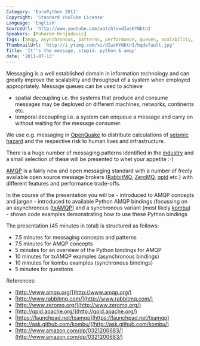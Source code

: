```yaml
---
Category: 'EuroPython 2011'
Copyright: 'Standard YouTube License'
Language: 'English'
SourceUrl: 'http://www.youtube.com/watch?v=dIwsKYNbtnI'
Speakers: [Muharem Hrnjadovic]
Tags: [amqp, asynchronous, patterns, performance, queues, scalability, technology]
ThumbnailUrl: 'http://i.ytimg.com/vi/dIwsKYNbtnI/hqdefault.jpg'
Title: 'It''s the message, stupid: python & amqp'
date: '2011-07-13'
---
```

Messaging is a well established domain in information technology and can
greatly improve the scalability and throughput of a system when employed
appropriately. Message queues can be used to achieve

  * spatial decoupling i.e. the systems that produce and consume messages may be deployed on different machines, networks, continents etc.
  * temporal decoupling i.e. a system can enqueue a message and carry on without waiting for the message consumer.

We use e.g. messaging in [OpenQuake](http://openquake.org) to distribute
calculations of [seismic hazard](http://openquake.org/about/gem/) and the
respective risk to human lives and infrastructure.

There is a huge number of messaging patterns identified in the
[industry](http://www.amazon.com/dp/0321200683/) and a small selection of
these will be presented to whet your appetite :-)

[AMQP](http://www.amqp.org/) is a fairly new and open messaging standard with
a number of freely available open source message brokers
([RabbitMQ](http://www.rabbitmq.com/), [ZeroMQ](http://www.zeromq.org/),
[qpid](http://qpid.apache.org/) etc.) with different features and performance
trade-offs.

In the course of the presentation you will be - introduced to AMQP concepts
and jargon - introduced to available Python AMQP bindings (focussing on an
asynchronous ([txAMQP](https://launchpad.net/txamqp)) and a synchronous
variant (most likely [kombu](http://ask.github.com/kombu/)) - shown code
examples demonstrating how to use these Python bindings

The presentation (45 minutes in total) is structured as follows:

  * 7.5 minutes for messaging concepts and patterns
  * 7.5 minutes for AMQP concepts
  * 5 minutes for an overview of the Python bindings for AMQP
  * 10 minutes for txAMQP examples (asynchronous bindings)
  * 10 minutes for kombu examples (synchronous bindings)
  * 5 minutes for questions

References:

  * [http://www.amqp.org/](http://www.amqp.org/)
  * [http://www.rabbitmq.com/](http://www.rabbitmq.com/)
  * [http://www.zeromq.org/](http://www.zeromq.org/)
  * [http://qpid.apache.org/](http://qpid.apache.org/)
  * [https://launchpad.net/txamqp](https://launchpad.net/txamqp)
  * [http://ask.github.com/kombu/](http://ask.github.com/kombu/)
  * [http://www.amazon.com/dp/0321200683/](http://www.amazon.com/dp/0321200683/)
